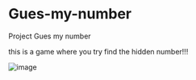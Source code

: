 # Gues-my-number
Project Gues my number

this is a game  where you try find the hidden number!!!

![image](https://github.com/ODA669/Gues-my-number/assets/60682935/0d37bdb0-f93b-4be2-8588-1e53c2661891)

